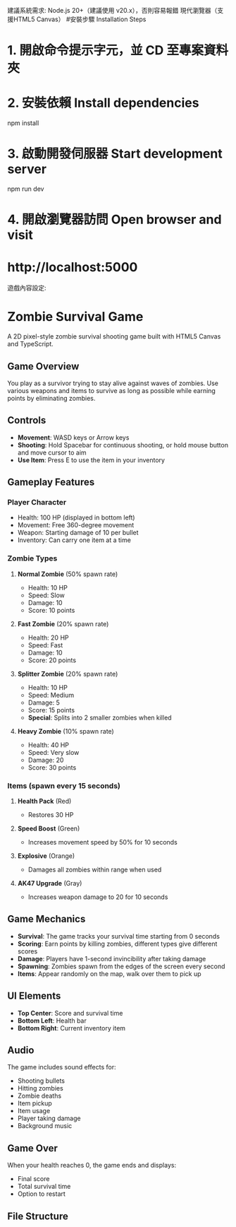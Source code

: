 建議系統需求:
Node.js 20+（建議使用 v20.x），否則容易報錯
現代瀏覽器（支援HTML5 Canvas）
#安裝步驟 Installation Steps
# 1. 開啟命令提示字元，並 CD 至專案資料夾

# 2. 安裝依賴 Install dependencies
npm install

# 3. 啟動開發伺服器 Start development server  
npm run dev

# 4. 開啟瀏覽器訪問 Open browser and visit
# http://localhost:5000

遊戲內容設定:
# Zombie Survival Game

A 2D pixel-style zombie survival shooting game built with HTML5 Canvas and TypeScript.

## Game Overview

You play as a survivor trying to stay alive against waves of zombies. Use various weapons and items to survive as long as possible while earning points by eliminating zombies.

## Controls

- **Movement**: WASD keys or Arrow keys
- **Shooting**: Hold Spacebar for continuous shooting, or hold mouse button and move cursor to aim
- **Use Item**: Press E to use the item in your inventory

## Gameplay Features

### Player Character
- Health: 100 HP (displayed in bottom left)
- Movement: Free 360-degree movement
- Weapon: Starting damage of 10 per bullet
- Inventory: Can carry one item at a time

### Zombie Types

1. **Normal Zombie** (50% spawn rate)
   - Health: 10 HP
   - Speed: Slow
   - Damage: 10
   - Score: 10 points

2. **Fast Zombie** (20% spawn rate)
   - Health: 20 HP
   - Speed: Fast
   - Damage: 10
   - Score: 20 points

3. **Splitter Zombie** (20% spawn rate)
   - Health: 10 HP
   - Speed: Medium
   - Damage: 5
   - Score: 15 points
   - **Special**: Splits into 2 smaller zombies when killed

4. **Heavy Zombie** (10% spawn rate)
   - Health: 40 HP
   - Speed: Very slow
   - Damage: 20
   - Score: 30 points

### Items (spawn every 15 seconds)

1. **Health Pack** (Red)
   - Restores 30 HP

2. **Speed Boost** (Green)
   - Increases movement speed by 50% for 10 seconds

3. **Explosive** (Orange)
   - Damages all zombies within range when used

4. **AK47 Upgrade** (Gray)
   - Increases weapon damage to 20 for 10 seconds

## Game Mechanics

- **Survival**: The game tracks your survival time starting from 0 seconds
- **Scoring**: Earn points by killing zombies, different types give different scores
- **Damage**: Players have 1-second invincibility after taking damage
- **Spawning**: Zombies spawn from the edges of the screen every second
- **Items**: Appear randomly on the map, walk over them to pick up

## UI Elements

- **Top Center**: Score and survival time
- **Bottom Left**: Health bar
- **Bottom Right**: Current inventory item

## Audio

The game includes sound effects for:
- Shooting bullets
- Hitting zombies
- Zombie deaths
- Item pickup
- Item usage
- Player taking damage
- Background music

## Game Over

When your health reaches 0, the game ends and displays:
- Final score
- Total survival time
- Option to restart

## File Structure

